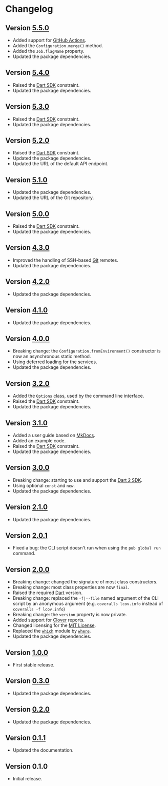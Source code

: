 # Changelog

## Version [5.5.0](https://github.com/cedx/coveralls.dart/compare/v5.4.0...v5.5.0)
- Added support for [GitHub Actions](https://github.com/features/actions).
- Added the `Configuration.merge()` method.
- Added the `Job.flagName` property.
- Updated the package dependencies.

## Version [5.4.0](https://github.com/cedx/coveralls.dart/compare/v5.3.0...v5.4.0)
- Raised the [Dart SDK](https://dart.dev/tools/sdk) constraint.
- Updated the package dependencies.

## Version [5.3.0](https://github.com/cedx/coveralls.dart/compare/v5.2.0...v5.3.0)
- Raised the [Dart SDK](https://dart.dev/tools/sdk) constraint.
- Updated the package dependencies.

## Version [5.2.0](https://github.com/cedx/coveralls.dart/compare/v5.1.0...v5.2.0)
- Raised the [Dart SDK](https://dart.dev/tools/sdk) constraint.
- Updated the package dependencies.
- Updated the URL of the default API endpoint.

## Version [5.1.0](https://github.com/cedx/coveralls.dart/compare/v5.0.0...v5.1.0)
- Updated the package dependencies.
- Updated the URL of the Git repository.

## Version [5.0.0](https://github.com/cedx/coveralls.dart/compare/v4.3.0...v5.0.0)
- Raised the [Dart SDK](https://dart.dev/tools/sdk) constraint.
- Updated the package dependencies.

## Version [4.3.0](https://github.com/cedx/coveralls.dart/compare/v4.2.0...v4.3.0)
- Improved the handling of SSH-based [Git](https://git-scm.com) remotes.
- Updated the package dependencies.

## Version [4.2.0](https://github.com/cedx/coveralls.dart/compare/v4.1.0...v4.2.0)
- Updated the package dependencies.

## Version [4.1.0](https://github.com/cedx/coveralls.dart/compare/v4.0.0...v4.1.0)
- Updated the package dependencies.

## Version [4.0.0](https://github.com/cedx/coveralls.dart/compare/v3.2.0...v4.0.0)
- Breaking change: the `Configuration.fromEnvironment()` constructor is now an asynchronous static method.
- Using deferred loading for the services.
- Updated the package dependencies.

## Version [3.2.0](https://github.com/cedx/coveralls.dart/compare/v3.1.0...v3.2.0)
- Added the `Options` class, used by the command line interface.
- Raised the [Dart SDK](https://dart.dev/tools/sdk) constraint.
- Updated the package dependencies.

## Version [3.1.0](https://github.com/cedx/coveralls.dart/compare/v3.0.0...v3.1.0)
- Added a user guide based on [MkDocs](http://www.mkdocs.org).
- Added an example code.
- Raised the [Dart SDK](https://dart.dev/tools/sdk) constraint.
- Updated the package dependencies.

## Version [3.0.0](https://github.com/cedx/coveralls.dart/compare/v2.1.0...v3.0.0)
- Breaking change: starting to use and support the [Dart 2 SDK](https://dart.dev/tools/sdk).
- Using optional `const` and `new`.
- Updated the package dependencies.

## Version [2.1.0](https://github.com/cedx/coveralls.dart/compare/v2.0.1...v2.1.0)
- Updated the package dependencies.

## Version [2.0.1](https://github.com/cedx/coveralls.dart/compare/v2.0.0...v2.0.1)
- Fixed a bug: the CLI script doesn't run when using the `pub global run` command.

## Version [2.0.0](https://github.com/cedx/coveralls.dart/compare/v1.0.0...v2.0.0)
- Breaking change: changed the signature of most class constructors.
- Breaking change: most class properties are now `final`.
- Raised the required [Dart](https://dart.dev) version.
- Breaking change: replaced the `-f|--file` named argument of the CLI script by an anonymous argument (e.g. `coveralls lcov.info` instead of `coveralls -f lcov.info`)
- Breaking change: the `version` property is now private.
- Added support for [Clover](https://www.atlassian.com/software/clover) reports.
- Changed licensing for the [MIT License](https://opensource.org/licenses/MIT).
- Replaced the [`which`](https://pub.dev/packages/which) module by [`where`](https://pub.dev/packages/where).
- Updated the package dependencies.

## Version [1.0.0](https://github.com/cedx/coveralls.dart/compare/v0.3.0...v1.0.0)
- First stable release.

## Version [0.3.0](https://github.com/cedx/coveralls.dart/compare/v0.2.0...v0.3.0)
- Updated the package dependencies.

## Version [0.2.0](https://github.com/cedx/coveralls.dart/compare/v0.1.1...v0.2.0)
- Updated the package dependencies.

## Version [0.1.1](https://github.com/cedx/coveralls.dart/compare/v0.1.0...v0.1.1)
- Updated the documentation.

## Version 0.1.0
- Initial release.
